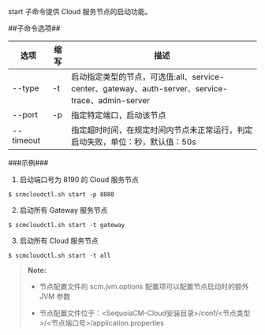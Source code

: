 start 子命令提供 Cloud 服务节点的启动功能。

##子命令选项##

|选项      |缩写 |描述                                     |
|----------|-----|-----------------------------------------|
|--type    |-t   |启动指定类型的节点，可选值:all、service-center、gateway、auth-server、service-trace、admin-server|
|--port    |-p   |指定特定端口，启动该节点                 |
|--timeout |     |指定超时时间，在规定时间内节点未正常运行，判定启动失败，单位：秒，默认值：50s|


###示例###

1. 启动端口号为 8190 的 Cloud 服务节点

  ```lang-javascript
  $ scmcloudctl.sh start -p 8080
  ```
  
2. 启动所有 Gateway 服务节点

  ```lang-javascript
  $ scmcloudctl.sh start -t gateway
  ```

3. 启动所有 Cloud 服务节点

  ```lang-javascript
  $ scmcloudctl.sh start -t all
  ```
  
>  **Note:**
> 
>  * 节点配置文件的 scm.jvm.options 配置项可以配置节点启动时的额外 JVM 参数
>
>  * 节点配置文件位于：\<SequoiaCM-Cloud安装目录\>/conf/\<节点类型\>/\<节点端口号\>/application.properties

